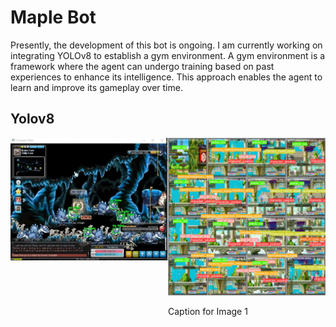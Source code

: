 # Maple Bot

Presently, the development of this bot is ongoing. I am currently working on integrating YOLOv8 to establish a gym environment. A gym environment is a framework where the agent can undergo training based on past experiences to enhance its intelligence. This approach enables the agent to learn and improve its gameplay over time.

## Yolov8 
<div style="position: relative;">

  <div style="position: absolute; left: 0; top: 0; width: 50%;">
    <img src="https://github.com/Whiteii/Maple_Bot/blob/main/Images/maplestory_background.JPG" alt="Image 2" width="400"/>
    <p style="position: absolute; bottom: 0; left: 0;">Caption for Image 2</p>
  </div>


  <div style="position: absolute; right: 0; top: 0; width: 50%;">
    <img src="https://github.com/Whiteii/Maple_Bot/blob/main/gym-maple/position_minimap_detector/runs/detect/train/val_batch0_labels.jpg" alt="Image 1" width="400"/>
    <p>Caption for Image 1</p>
  </div>

</div>

Currently, I am implementing YOLOv8 to capture faces of monsters and my character's position on the minimap. Additionally, there is a green circle on the minimap indicating a certain aspect of the environment.

